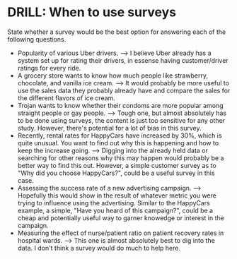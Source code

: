 # DRILL: When to use surveys

State whether a survey would be the best option for answering each of the following questions.

- Popularity of various Uber drivers. --> I believe Uber already has a system set up for rating their drivers, in essense having customer/driver ratings for every ride.
-  A grocery store wants to know how much people like strawberry, chocolate, and vanilla ice cream.  --> It would probably be more useful to use the sales data they probably already have and compare the sales for the different flavors of ice cream.
- Trojan wants to know whether their condoms are more popular among straight people or gay people. --> Tough one, but almost absolutely has to be done using surveys, the content is just too sensitive for any other study. However, there's potential for a lot of bias in this survey.
- Recently, rental rates for HappyCars have increased by 30%, which is quite unusual. You want to find out why this is happening and how to keep the increase going. --> Digging into the already held data or searching for other reasons why this may happen would probably be a better way to find this out. However, a simple customer survey as to "Why did you choose HappyCars?", could be a useful survey in this case.
- Assessing the success rate of a new advertising campaign. --> Hopefully this would show in the result of whatever metric you were trying to influence using the advertising. Similar to the HappyCars example, a simple, "Have you heard of this campaign?", could be a cheap and potentially useful way to garner knowedge or interest in the campaign. 
- Measuring the effect of nurse/patient ratio on patient recovery rates in hospital wards. --> This one is almost absolutely best to dig into the data. I don't think a survey would do much to help here.